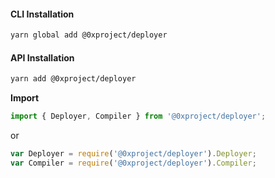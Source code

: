 #### CLI Installation

```bash
yarn global add @0xproject/deployer
```

#### API Installation

```bash
yarn add @0xproject/deployer
```

**Import**

```typescript
import { Deployer, Compiler } from '@0xproject/deployer';
```

or

```javascript
var Deployer = require('@0xproject/deployer').Deployer;
var Compiler = require('@0xproject/deployer').Compiler;
```
